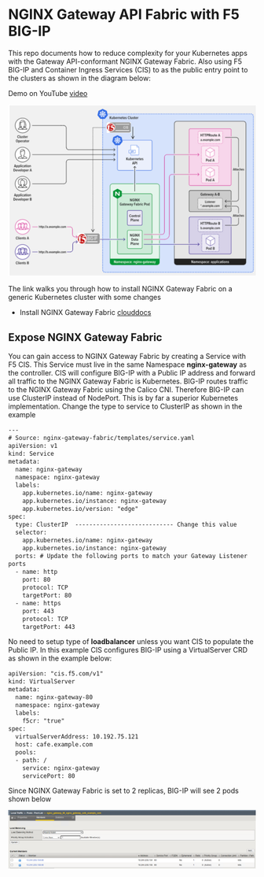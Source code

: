 # NGINX Gateway API Fabric with F5 BIG-IP

This repo documents how to reduce complexity for your Kubernetes apps with the Gateway API-conformant NGINX Gateway Fabric. Also using F5 BIG-IP and Container Ingress Services (CIS) to as the public entry point to the clusters as shown in the diagram below:

Demo on YouTube [video]()

![diagram](https://github.com/mdditt2000/k8s-bigip-ctlr/blob/main/user_guides/nginx-gateway-fabric/diagram/2023-11-22_10-16-55.png)

The link walks you through how to install NGINX Gateway Fabric on a generic Kubernetes cluster with some changes

* Install NGINX Gateway Fabric [clouddocs](https://github.com/nginxinc/nginx-gateway-fabric/blob/main/docs/installation.md)

## Expose NGINX Gateway Fabric

You can gain access to NGINX Gateway Fabric by creating a Service with F5 CIS. This Service must live in the same Namespace **nginx-gateway** as the controller. CIS will configure BIG-IP with a Public IP address and forward all traffic to the NGINX Gateway Fabric is Kubernetes. BIG-IP routes traffic to the NGINX Gateway Fabric using the Calico CNI. Therefore BIG-IP can use ClusterIP instead of NodePort. This is by far a superior Kubernetes implementation. Change the type to service to ClusterIP as shown in the example

```
---
# Source: nginx-gateway-fabric/templates/service.yaml
apiVersion: v1
kind: Service
metadata:
  name: nginx-gateway
  namespace: nginx-gateway
  labels:
    app.kubernetes.io/name: nginx-gateway
    app.kubernetes.io/instance: nginx-gateway
    app.kubernetes.io/version: "edge"
spec:
  type: ClusterIP  ---------------------------- Change this value
  selector:
    app.kubernetes.io/name: nginx-gateway
    app.kubernetes.io/instance: nginx-gateway
  ports: # Update the following ports to match your Gateway Listener ports
  - name: http
    port: 80
    protocol: TCP
    targetPort: 80
  - name: https
    port: 443
    protocol: TCP
    targetPort: 443
```

No need to setup type of **loadbalancer** unless you want CIS to populate the Public IP. In this example CIS configures BIG-IP using a VirtualServer CRD as shown in the example below:

```
apiVersion: "cis.f5.com/v1"
kind: VirtualServer
metadata:
  name: nginx-gateway-80
  namespace: nginx-gateway
  labels:
    f5cr: "true"
spec:
  virtualServerAddress: 10.192.75.121
  host: cafe.example.com
  pools:
  - path: /
    service: nginx-gateway
    servicePort: 80
```
Since NGINX Gateway Fabric is set to 2 replicas, BIG-IP will see 2 pods shown below

![pool](https://github.com/mdditt2000/k8s-bigip-ctlr/blob/main/user_guides/nginx-gateway-fabric/diagram/2023-11-21_15-59-46.png)





